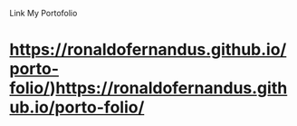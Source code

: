 Link My Portofolio
# https://ronaldofernandus.github.io/porto-folio/)https://ronaldofernandus.github.io/porto-folio/
